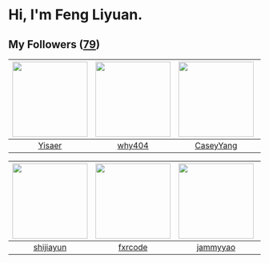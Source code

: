 # Hi, I'm Feng Liyuan.

## My Followers ([79](https://github.com/SunRunAway?tab=followers))

| <img src="https://avatars1.githubusercontent.com/u/13427348?v=4" width="150" height="150" /> | <img src="https://avatars2.githubusercontent.com/u/35111?v=4" width="150" height="150" /> | <img src="https://avatars1.githubusercontent.com/u/2445114?v=4" width="150" height="150" /> | <img src="https://avatars1.githubusercontent.com/u/16526001?v=4" width="150" height="150" /> |
| :------------------------------------------------------------------------------------------: | :---------------------------------------------------------------------------------------: | :-----------------------------------------------------------------------------------------: | :------------------------------------------------------------------------------------------: |
|                              [Yisaer](https://github.com/Yisaer)                             |                            [why404](https://github.com/why404)                            |                          [CaseyYang](https://github.com/CaseyYang)                          |                            [stuarthu](https://github.com/stuarthu)                           |

| <img src="https://avatars0.githubusercontent.com/u/566037?v=4" width="150" height="150" /> | <img src="https://avatars3.githubusercontent.com/u/13307594?v=4" width="150" height="150" /> | <img src="https://avatars3.githubusercontent.com/u/38520451?v=4" width="150" height="150" /> | <img src="https://avatars2.githubusercontent.com/u/1175567?v=4" width="150" height="150" /> |
| :----------------------------------------------------------------------------------------: | :------------------------------------------------------------------------------------------: | :------------------------------------------------------------------------------------------: | :-----------------------------------------------------------------------------------------: |
|                          [shijiayun](https://github.com/shijiayun)                         |                             [fxrcode](https://github.com/fxrcode)                            |                            [jammyyao](https://github.com/jammyyao)                           |                              [xen0n](https://github.com/xen0n)                              |